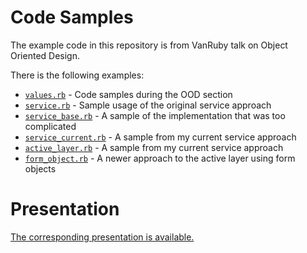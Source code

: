 Code Samples
==================

The example code in this repository is from VanRuby talk on Object Oriented
Design.

There is the following examples:

 * [`values.rb`](https://github.com/adamcooper/vanruby-meetup-ood/blob/master/examples/values.rb) - Code samples during the OOD section
 * [`service.rb`](https://github.com/adamcooper/vanruby-meetup-ood/blob/master/examples/service.rb) - Sample usage of the original service approach
 * [`service_base.rb`](https://github.com/adamcooper/vanruby-meetup-ood/blob/master/examples/service_base.rb) - A sample of the implementation that was too complicated
 * [`service_current.rb`](https://github.com/adamcooper/vanruby-meetup-ood/blob/master/examples/service_current.rb) - A sample from my current service approach
 * [`active_layer.rb`](https://github.com/adamcooper/vanruby-meetup-ood/blob/master/examples/active_layer.rb) - A sample from my current service approach
 * [`form_object.rb`](https://github.com/adamcooper/vanruby-meetup-ood/blob/master/examples/form_object.rb) - A newer approach to the active layer using form objects

Presentation
===================

[The corresponding presentation is available.](https://docs.google.com/presentation/d/1u0Yd_HFS4QaK0mzkOnN04QvoZj6tXG6SmboNKHUGOSw/edit?pli=1#slide=id.p)
